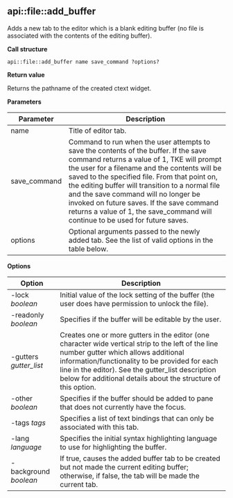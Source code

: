 ## api\::file\::add\_buffer

Adds a new tab to the editor which is a blank editing buffer (no file is associated with the contents of the editing buffer).

**Call structure**

`api::file::add_buffer name save_command ?options?`

**Return value**

Returns the pathname of the created ctext widget.

**Parameters**

| Parameter | Description |
| - | - |
| name | Title of editor tab. |
| save\_command | Command to run when the user attempts to save the contents of the buffer.  If the save command returns a value of 1, TKE will prompt the user for a filename and the contents will be saved to the specified file.  From that point on, the editing buffer will transition to a normal file and the save command will no longer be invoked on future saves.  If the save command returns a value of 1, the save\_command will continue to be used for future saves. |
| options | Optional arguments passed to the newly added tab. See the list of valid options in the table below. |

**Options**

| Option | Description |
| - | - |
| -lock _boolean_ | Initial value of the lock setting of the buffer (the user does have permission to unlock the file). |
| -readonly _boolean_ | Specifies if the buffer will be editable by the user. |
| -gutters _gutter\_list_ | Creates one or more gutters in the editor (one character wide vertical strip to the left of the line number gutter which allows additional information/functionality to be provided for each line in the editor).  See the gutter\_list description below for additional details about the structure of this option. |
| -other _boolean_ | Specifies if the buffer should be added to pane that does not currently have the focus. |
| -tags _tags_ | Specifies a list of text bindings that can only be associated with this tab. |
| -lang _language_ | Specifies the initial syntax highlighting language to use for highlighting the buffer. |
| -background _boolean_ | If true, causes the added buffer tab to be created but not made the current editing buffer; otherwise, if false, the tab will be made the current tab. |

